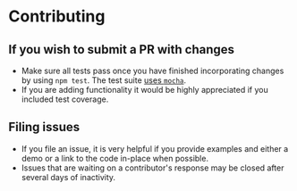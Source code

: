 # Contributing

## If you wish to submit a PR with changes

- Make sure all tests pass once you have finished incorporating changes by using `npm test`. The test suite [uses `mocha`](https://mochajs.org/).
- If you are adding functionality it would be highly appreciated if you included test coverage.

## Filing issues

- If you file an issue, it is very helpful if you provide examples and either a demo or a link to the code in-place when possible.
- Issues that are waiting on a contributor's response may be closed after several days of inactivity.
